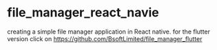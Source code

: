 # file_manager_react_navie
creating a simple file manager application in React native. for the flutter version click on https://github.com/BsoftLimited/file_manager_flutter
